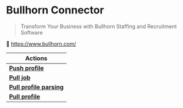 
# Bullhorn Connector

> Transform Your Business with Bullhorn Staffing and Recruitment Software


🔗 https://www.bullhorn.com/

| Actions |
| ------- |
| [**Push profile**](docs/push_profile.md) |
| [**Pull job**](docs/pull_job.md) |
| [**Pull profile parsing**](docs/pull_profile_parsing.md) |
| [**Pull profile**](docs/pull_profile.md) |
